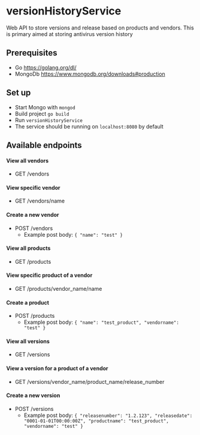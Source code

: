 # versionHistoryService
Web API to store versions and release based on products and vendors. This is primary aimed at storing antivirus version history

## Prerequisites
* Go https://golang.org/dl/
* MongoDb https://www.mongodb.org/downloads#production

## Set up
* Start Mongo with `mongod`
* Build project `go build`
* Run `versionHistoryService`
* The service should be running on `localhost:8080` by default

## Available endpoints

#### View all vendors
* GET /vendors

#### View specific vendor
* GET /vendors/name

#### Create a new vendor
* POST /vendors
  * Example post body: `{ "name": "test" }`

#### View all products
* GET /products

#### View specific product of a vendor
* GET /products/vendor_name/name

#### Create a product
* POST /products
  * Example post body: `{ "name": "test_product", "vendorname": "test" }`

#### View all versions
* GET /versions

#### View a version for a product of a vendor
* GET /versions/vendor_name/product_name/release_number

#### Create a new version
* POST /versions
  * Example post body: `{ "releasenumber": "1.2.123", "releasedate": "0001-01-01T00:00:00Z", "productname": "test_product", "vendorname": "test" }`
